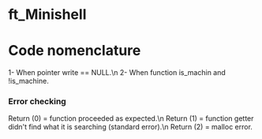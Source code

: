 # ft_Minishell

# Code nomenclature 
1- When pointer write == NULL.\n
2- When function is_machin and !is_machine.
### Error checking 
Return (0) = function proceeded as expected.\n
Return (1) = function getter didn't find what it is searching (standard error).\n
Return (2) = malloc error.